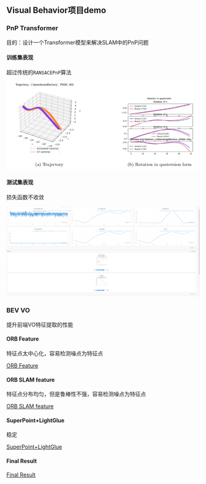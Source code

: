 ## Visual Behavior项目demo
### PnP Transformer
目的：设计一个Transformer模型来解决SLAM中的PnP问题
#### 训练集表现
超过传统的`RANSACEPnP`算法

![训练集效果](https://github.com/GUOkekkk/vb_demo/blob/main/assets/pnp_transformer_train.png)
#### 测试集表现
损失函数不收敛

![测试集效果](https://github.com/GUOkekkk/vb_demo/blob/main/assets/pnp_transformer_test.png)
### BEV VO
提升前端VO特征提取的性能
#### ORB Feature
特征点太中心化，容易检测噪点为特征点

[ORB Feature](https://github.com/GUOkekkk/vb_demo/blob/main/assets/vb_pnp_orb.mp4)
#### ORB SLAM feature
特征点分布均匀，但是鲁棒性不强，容易检测噪点为特征点

[ORB SLAM feature](https://github.com/GUOkekkk/vb_demo/blob/main/assets/vb_pnp_orbslam2.mp4)
#### SuperPoint+LightGlue
稳定

[SuperPoint+LightGlue](https://github.com/GUOkekkk/vb_demo/blob/main/assets/vb_pnp_superpoint.mp4)

#### Final Result
[Final Result](https://github.com/GUOkekkk/vb_demo/blob/main/assets/vb_superpoint_onnx320_lightglue_kp_odom.mp4)
